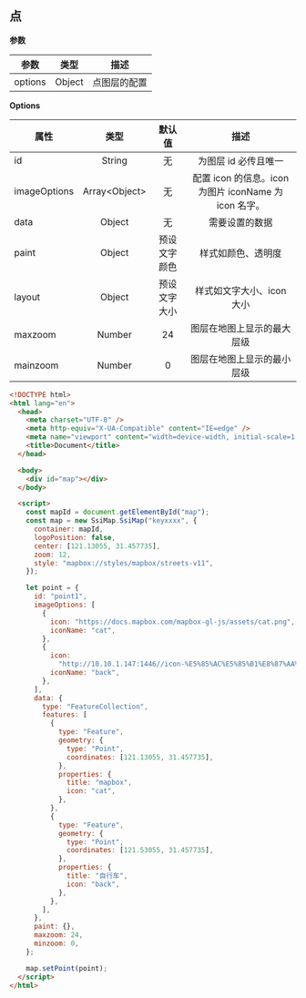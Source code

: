 ## 点

<point></point>
<back-top></back-top>

**参数**

| 参数    |  类型  |     描述     |
| ------- | :----: | :----------: |
| options | Object | 点图层的配置 |

**Options**

| 属性         |      类型      |    默认值    |                         描述                          |
| ------------ | :------------: | :----------: | :---------------------------------------------------: |
| id           |     String     |      无      |                 为图层 id 必传且唯一                  |
| imageOptions | Array<Object\> |      无      | 配置 icon 的信息。icon 为图片 iconName 为 icon 名字。 |
| data         |     Object     |      无      |                    需要设置的数据                     |
| paint        |     Object     | 预设文字颜色 |                  样式如颜色、透明度                   |
| layout       |     Object     | 预设文字大小 |               样式如文字大小、icon 大小               |
| maxzoom      |     Number     |      24      |              图层在地图上显示的最大层级               |
| mainzoom     |     Number     |      0       |              图层在地图上显示的最小层级               |

```html
<!DOCTYPE html>
<html lang="en">
  <head>
    <meta charset="UTF-8" />
    <meta http-equiv="X-UA-Compatible" content="IE=edge" />
    <meta name="viewport" content="width=device-width, initial-scale=1.0" />
    <title>Document</title>
  </head>

  <body>
    <div id="map"></div>
  </body>

  <script>
    const mapId = document.getElementById("map");
    const map = new SsiMap.SsiMap("keyxxxx", {
      container: mapId,
      logoPosition: false,
      center: [121.13055, 31.457735],
      zoom: 12,
      style: "mapbox://styles/mapbox/streets-v11",
    });

    let point = {
      id: "point1",
      imageOptions: [
        {
          icon: "https://docs.mapbox.com/mapbox-gl-js/assets/cat.png",
          iconName: "cat",
        },
        {
          icon:
            "http://10.10.1.147:1446//icon-%E5%85%AC%E5%85%B1%E8%87%AA%E8%A1%8C%E8%BD%A6.png",
          iconName: "back",
        },
      ],
      data: {
        type: "FeatureCollection",
        features: [
          {
            type: "Feature",
            geometry: {
              type: "Point",
              coordinates: [121.13055, 31.457735],
            },
            properties: {
              title: "mapbox",
              icon: "cat",
            },
          },
          {
            type: "Feature",
            geometry: {
              type: "Point",
              coordinates: [121.53055, 31.457735],
            },
            properties: {
              title: "自行车",
              icon: "back",
            },
          },
        ],
      },
      paint: {},
      maxzoom: 24,
      minzoom: 0,
    };

    map.setPoint(point);
  </script>
</html>
```
